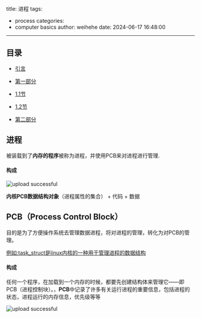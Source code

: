 title: 进程
tags:
  - process
categories:
  - computer basics
author: weihehe
date: 2024-06-17 16:48:00
---
## 目录

- [引言](#引言)

- [第一部分](#第一部分)

- [1.1节](#11节)

- [1.2节](#12节)

- [第二部分](#第二部分)



## 进程

被装载到了**内存的程序**被称为进程，并使用PCB来对进程进行管理.

#### 构成
![upload successful](/images/pasted-0.png)


 **内核PCB数据结构对象**（进程属性的集合） + 代码 + 数据
 
## PCB（Process Control Block）

目的是为了方便操作系统去管理数据进程，将对进程的管理，转化为对PCB的管理。

 <ins>例如:task_struct是linux内核的一种用于管理进程的数据结构

#### 构成

任何一个程序，在加载到一个内存的时候，都要先创建结构体来管理它——即PCB（进程控制块）。，**PCB**中记录了许多有关运行进程的重要信息，包括进程的状态，进程运行的内存信息，优先级等等

![upload successful](/images/PCB.png)




#### 


